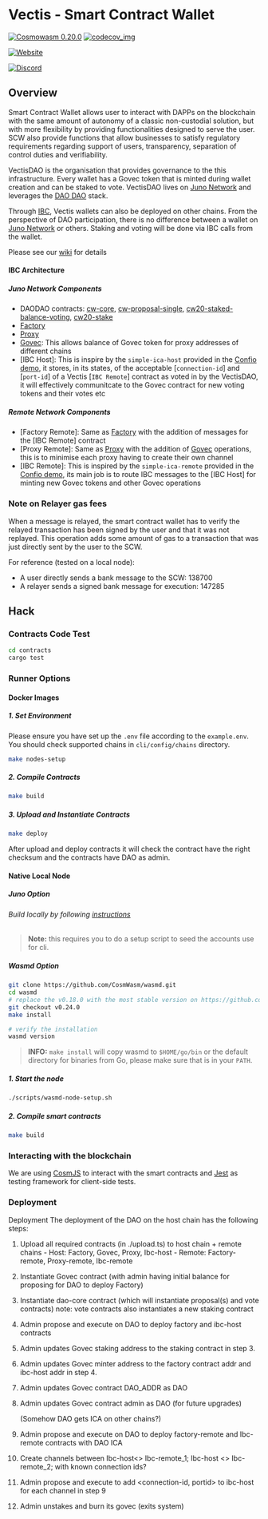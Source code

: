# Vectis - Smart Contract Wallet

[![Cosmowasm 0.20.0](https://img.shields.io/badge/CosmWasm-0.20.0-green)](https://github.com/CosmWasm/wasmd/releases)
[![codecov_img](https://img.shields.io/codecov/c/github/nymlab/vectis)](https://img.shields.io/codecov/c/github/nymlab/vectis)

[![Website](https://img.shields.io/badge/WEBSITE-https%3A%2F%2Fvectis.nymlab.it%2F-green?style=for-the-badge)](https://vectis.nymlab.it/)

[![Discord](https://discord.com/api/guilds/989088257323188264/widget.png?style=banner2)](https://discord.gg/xp3vFSAMgS)

## Overview

Smart Contract Wallet allows user to interact with DAPPs on the blockchain with the same amount of autonomy of a classic non-custodial solution, but with more flexibility by providing functionalities designed to serve the user.
SCW also provide functions that allow businesses to satisfy regulatory requirements regarding support of users,
transparency,
separation of control duties and verifiability.

VectisDAO is the organisation that provides governance to the this infrastructure.
Every wallet has a Govec token that is minted during wallet creation and can be staked to vote.
VectisDAO lives on [Juno Network] and leverages the [DAO DAO] stack.

Through [IBC], Vectis wallets can also be deployed on other chains.
From the perspective of DAO participation,
there is no difference between a wallet on [Juno Network] or others.
Staking and voting will be done via IBC calls from the wallet.

[dao dao]: https://daodao.zone
[juno network]: https://www.junonetwork.io/
[ibc]: https://github.com/cosmos/ibc

Please see our [wiki] for details

[wiki]: https://github.com/nymlab/vectis/wiki

#### IBC Architecture

##### Juno Network Components

- DAODAO contracts: [cw-core], [cw-proposal-single], [cw20-staked-balance-voting], [cw20-stake]
- [Factory]
- [Proxy]
- [Govec]: This allows balance of Govec token for proxy addresses of different chains
- [IBC Host]: This is inspire by the `simple-ica-host` provided in the [Confio demo],
  it stores, in its states, of the acceptable [`connection-id`] and [`port-id`] of a Vectis [`IBC Remote`] contract as voted in by the VectisDAO,
  it will effectively communitcate to the Govec contract for new voting tokens and their votes etc

##### Remote Network Components

- [Factory Remote]: Same as [Factory] with the addition of messages for the [IBC Remote] contract
- [Proxy Remote]: Same as [Proxy] with the addition of [Govec] operations,
  this is to minimise each proxy having to create their own channel
- [IBC Remote]: This is inspired by the `simple-ica-remote` provided in the [Confio demo],
  its main job is to route IBC messages to the [IBC Host] for minting new Govec tokens and other Govec operations

[factory]: https://github.com/nymlab/vectis/tree/main/contracts/factory
[proxy]: https://github.com/nymlab/vectis/tree/main/contracts/proxy
[govec]: https://github.com/nymlab/vectis/tree/main/contracts/govec
[cw-core]: https://github.com/DA0-DA0/dao-contracts/tree/v1.0.0/contracts/cw-core
[cw-proposal-single]: https://github.com/DA0-DA0/dao-contracts/tree/v1.0.0/contracts/cw-proposal-single
[cw20-staked-balance-voting]: https://github.com/DA0-DA0/dao-contracts/tree/v1.0.0/contracts/cw-staked-balance-voting
[cw20-stake]: https://github.com/DA0-DA0/dao-contracts/tree/v1.0.0/contracts/cw20-stake
[confio demo]: https://github.com/confio/cw-ibc-demo

### Note on Relayer gas fees

When a message is relayed, the smart contract wallet has to verify the relayed transaction has been signed by the user and that it was not replayed.
This operation adds some amount of gas to a transaction that was just directly sent by the user to the SCW.

For reference (tested on a local node):

- A user directly sends a bank message to the SCW: 138700
- A relayer sends a signed bank message for execution: 147285

## Hack

### Contracts Code Test

```sh
cd contracts
cargo test
```

### Runner Options

#### Docker Images

##### 1. Set Environment

Please ensure you have set up the `.env` file according to the `example.env`. <br>
You should check supported chains in ``cli/config/chains`` directory.

```sh
make nodes-setup
```
##### 2. Compile Contracts

```sh
make build
```

##### 3. Upload and Instantiate Contracts

```sh
make deploy
```
After upload and deploy contracts it will check the contract have the right checksum and the contracts have DAO as admin.
#### Native Local Node

##### Juno Option

###### Build locally by following [instructions](https://docs.junonetwork.io/smart-contracts-and-junod-development/installation)

> **Note:** this requires you to do a setup script to seed the accounts use for cli.

##### Wasmd Option

```sh
git clone https://github.com/CosmWasm/wasmd.git
cd wasmd
# replace the v0.18.0 with the most stable version on https://github.com/CosmWasm/wasmd/releases
git checkout v0.24.0
make install

# verify the installation
wasmd version
```

> **INFO:** `make install` will copy wasmd to `$HOME/go/bin` or the default directory for binaries from Go,
> please make sure that is in your `PATH`.

##### 1. Start the node

```sh
./scripts/wasmd-node-setup.sh
```

##### 2. Compile smart contracts

```sh
make build
```

### Interacting with the blockchain

We are using [CosmJS](https://github.com/cosmos/cosmjs) to interact with the smart contracts and [Jest](https://jestjs.io/) as testing framework for client-side tests.

### Deployment

Deployment
The deployment of the DAO on the host chain has the following steps:

1. Upload all required contracts (in ./upload.ts) to host chain + remote chains - Host: Factory, Govec, Proxy, Ibc-host - Remote: Factory-remote, Proxy-remote, Ibc-remote
2. Instantiate Govec contract (with admin having initial balance for proposing for DAO to deploy Factory)
3. Instantiate dao-core contract (which will instantiate proposal(s) and vote contracts)
   note: vote contracts also instantiates a new staking contract
4. Admin propose and execute on DAO to deploy factory and ibc-host contracts
5. Admin updates Govec staking address to the staking contract in step 3.
6. Admin updates Govec minter address to the factory contract addr and ibc-host addr in step 4.
7. Admin updates Govec contract DAO_ADDR as DAO
8. Admin updates Govec contract admin as DAO (for future upgrades)

   (Somehow DAO gets ICA on other chains?)

9. Admin propose and execute on DAO to deploy factory-remote and Ibc-remote contracts with DAO ICA
10. Create channels between Ibc-host<> Ibc-remote_1; Ibc-host <> Ibc-remote_2; with known connection ids?
11. Admin propose and execute to add <connection-id, portid> to ibc-host for each channel in step 9
12. Admin unstakes and burn its govec (exits system)
